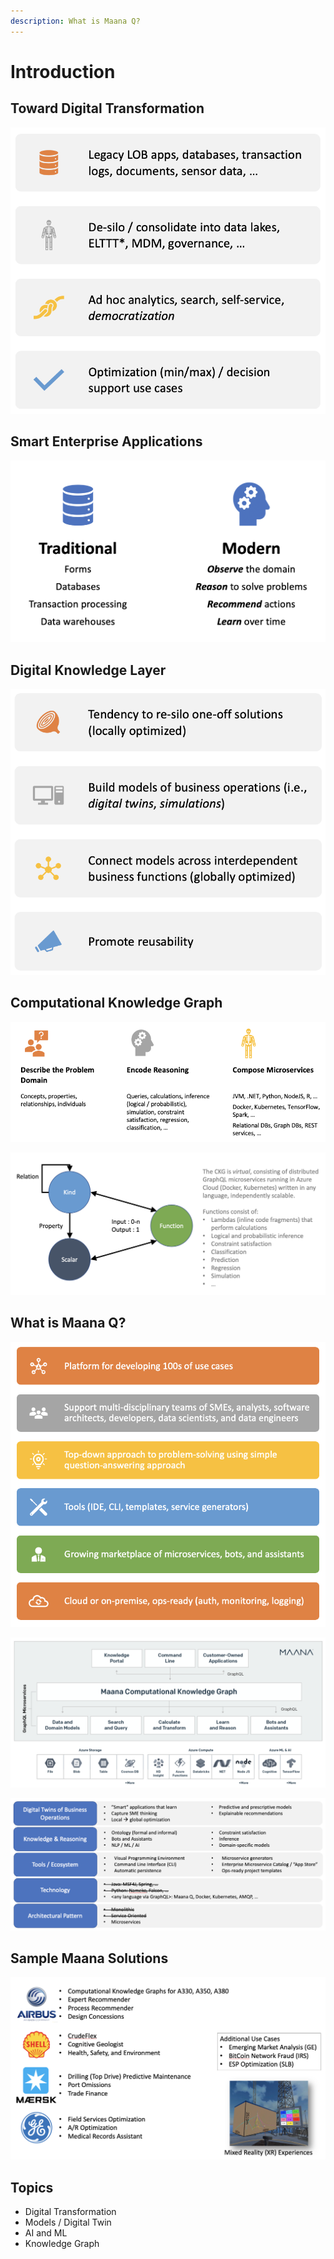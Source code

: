 ```yaml
---
description: What is Maana Q?
---
```


# Introduction

## Toward Digital Transformation

![](../.gitbook/assets/image%20%28173%29.png)

## Smart Enterprise Applications

![](../.gitbook/assets/image%20%2814%29.png)

## Digital Knowledge Layer

![](../.gitbook/assets/image%20%2862%29.png)

## Computational Knowledge Graph

![](../.gitbook/assets/image%20%2878%29.png)

![](../.gitbook/assets/image%20%2850%29.png)

## What is Maana Q?

![](../.gitbook/assets/image%20%28121%29.png)

![](../.gitbook/assets/image%20%2899%29.png)

![](../.gitbook/assets/image%20%28101%29.png)

## Sample Maana Solutions

![](../.gitbook/assets/image%20%28118%29.png)

## Topics

* Digital Transformation
* Models / Digital Twin
* AI and ML
* Knowledge Graph

